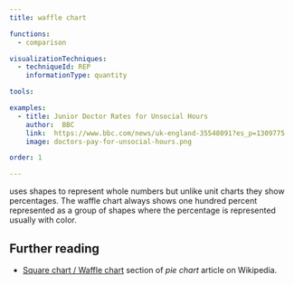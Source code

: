 ```yaml
---
title: waffle chart

functions:
  - comparison

visualizationTechniques:
  - techniqueId: REP
    informationType: quantity

tools:

examples:
  - title: Junior Doctor Rates for Unsocial Hours
    author:  BBC
    link:  https://www.bbc.com/news/uk-england-35548091?es_p=1309775
    image: doctors-pay-for-unsocial-hours.png

order: 1

---
```


uses shapes to represent whole numbers but unlike unit charts they show percentages. The waffle chart always shows one hundred percent represented as a group of shapes where the percentage is represented usually with color.

<!--more-->

## Further reading
- [Square chart / Waffle chart](https://en.wikipedia.org/wiki/Pie_chart#Square_chart_/_Waffle_chart) section of *pie chart* article on Wikipedia.
